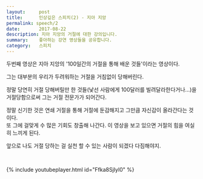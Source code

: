 ```yaml
---
layout:     post
title:      인상깊은 스피치(2) - 지아 지앙
permalink: speech/2
date:       2017-08-22
description: 지아 지앙의 거절에 대한 강의입니다.
summary:    좋아하는 강연 영상들을 공유합니다.
category: 	스피치
---
```


두번째 영상은 지아 지앙의 '100일간의 거절을 통해 배운 것들'이라는 영상이다.

그는 대부분의 우리가 두려워하는 거절을 거침없이 당해버린다.

정말 당연히 거절 당해버릴만 한 것들(낯선 사람에게 100달러를 빌려달라한다거나...)을 거절당함으로써 그는 거절 전문가가 되어간다. 

정말 신기한 것은 연쇄 거절을 통해 거절에 둔감해지고 그만큼 자신감이 올라간다는 것이다.  
또 그에 걸맞게 수 많은 기회도 창출해 나간다. 이 영상을 보고 있으면 거절의 힘을 여실히 느끼게 된다. 

앞으로 나도 거절 당하는 걸 실천 할 수 있는 사람이 되겠다 다짐해야지.

<br>

{% include youtubeplayer.html id="Ffka8SjIyl0" %}